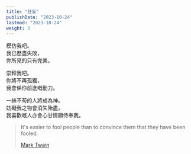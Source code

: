 ```yaml
---
title: "狂妄"
publishDate: "2023-10-24"
lastmod: "2023-10-24"
weight: 3
---
```


模仿我吧。<br/>
我已歷盡失敗，<br/>
你所見的只有完美。<br/>

崇拜我吧。<br/>
你將不再孤獨，<br/>
我會係你前進嘅動力。<br/>

一絲不苟的人將成為神。<br/>
妨礙我之物會消失殆盡，<br/>
我喜歡嘅人亦會心甘情願侍奉我。<br/>

> It's easier to fool people than to convince them that they have been fooled.
>
> [Mark Twain](https://www.goodreads.com/quotes/584507-it-s-easier-to-fool-people-than-to-convince-them-that)
